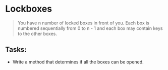 # Lockboxes
> You have n number of locked boxes in front of you. Each box is numbered sequentially from 0 to n - 1 and each box may contain keys to the other boxes.
## Tasks:
* Write a method that determines if all the boxes can be opened.